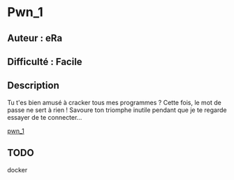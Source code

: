 # Pwn_1

## Auteur : eRa

## Difficulté : Facile

## Description

Tu t'es bien amusé à cracker tous mes programmes ? Cette fois, le mot de passe ne sert à rien ! Savoure ton triomphe inutile pendant que je te regarde essayer de te connecter…

[pwn_1](./pwn_1)


## TODO

docker
